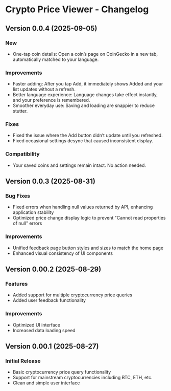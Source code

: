 # Crypto Price Viewer - Changelog

## Version 0.0.4 (2025-09-05)

### New
- One-tap coin details: Open a coin’s page on CoinGecko in a new tab, automatically matched to your language.

### Improvements
- Faster adding: After you tap Add, it immediately shows Added and your list updates without a refresh.
- Better language experience: Language changes take effect instantly, and your preference is remembered.
- Smoother everyday use: Saving and loading are snappier to reduce stutter.

### Fixes
- Fixed the issue where the Add button didn’t update until you refreshed.
- Fixed occasional settings desync that caused inconsistent display.

### Compatibility
- Your saved coins and settings remain intact. No action needed.

## Version 0.0.3 (2025-08-31)

### Bug Fixes
- Fixed errors when handling null values returned by API, enhancing application stability
- Optimized price change display logic to prevent "Cannot read properties of null" errors

### Improvements
- Unified feedback page button styles and sizes to match the home page
- Enhanced visual consistency of UI components

## Version 0.00.2 (2025-08-29)

### Features
- Added support for multiple cryptocurrency price queries
- Added user feedback functionality

### Improvements
- Optimized UI interface
- Increased data loading speed

## Version 0.00.1 (2025-08-27)

### Initial Release
- Basic cryptocurrency price query functionality
- Support for mainstream cryptocurrencies including BTC, ETH, etc.
- Clean and simple user interface